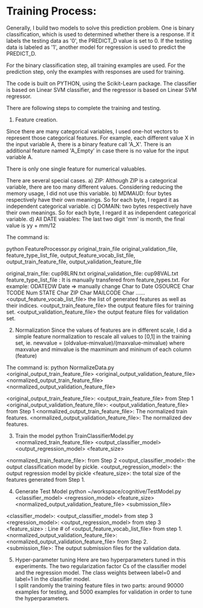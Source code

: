 Training Process:
==================

Generally, I build two models to solve this prediction problem. One is binary classification, which is used to determined whether there is a response. If it labels the testing data as '0', the PREDICT_D value is set to 0. If the testing data is labeled as '1', another model for regression is used to predict the PREDICT_D. 

For the binary classification step, all training examples are used. For the prediction step, only the examples with responses are used for training. 


The code is built on PYTHON, using the Scikit-Learn package. The classifier is based on Linear SVM classifier, and the regressor is based on Linear SVM regressor. 

There are following steps to complete the training and testing. 

1) Feature creation. 

Since there are many categorical variables, I used one-hot vectors to represent those categorical features. For example, each different value X in the input variable A, there is a binary feature call 'A_X'. There is an additional feature named 'A_Empty' in case there is no value for the input variable A. 

There is only one single feature for numerical valuables.

There are several special cases. 
a) ZIP: Although ZIP is a categorical variable, there are too many different values. Considering reducing the memory usage, I did not use this variable. 
b) MDMAUD: four bytes respectively have their own meanings. So for each byte, I regard it as independent categorical variable. 
c) DOMAIN: two bytes respectively have their own meanings. So for each byte, I regard it as independent categorical
variable.
d) All DATE vaiables: The last two digit 'mm' is month, the final value is yy + mm/12

The command is:

python FeatureProcessor.py  original_train_file original_validation_file, feature_type_list_file, output_feature_vocab_list_file, output_train_feature_file, output_validation_feature_file

original_train_file:			cup98LRN.txt
original_validation_file:		cup98VAL.txt
feature_type_list_file :		It is manually transfered from feature_types.txt. 
					For example: 	ODATEDW     Date => manually change Char to Date
							OSOURCE     Char
							TCODE       Num
							STATE       Char
							ZIP         Char
							MAILCODE    Char
							......
<output_feature_vocab_list_file>	the list of generated features as well as their indices. 
<output_train_feature_file>		the output feature files for training set. 
<output_validation_feature_file>	the output feature files for validation set.


2) Normalization
Since the values of features are in different scale, I did a simple feature normalization to rescale all values to [0,1] in the training set, ie. 
newvalue = (oldvalue-minvalue)/(maxvalue-minvalue)
where maxvalue and minvalue is the maxminum and mininum of each column (feature)

The command is:
python NormalizeData.py <original_output_train_feature_file> <original_output_validation_feature_file> <normalized_output_train_feature_file> <normalized_output_validation_feature_file>

<original_output_train_feature_file>: <output_train_feature_file> from Step 1
<original_output_validation_feature_file>:  <output_validation_feature_file> from Step 1
<normalized_output_train_feature_file>: The normalized train features. 
<normalized_output_validation_feature_file>: The normalized dev features.



3) Train the model
python TrainClassifierModel.py <normalized_train_feature_file>  <output_classifier_model>  <output_regression_model>  <feature_size>

<normalized_train_feature_file>: from Step 2
<output_classifier_model>: the output classification model by pickle. 
<output_regression_model>: the output regression model by pickle
<feature_size>: the total size of the features generated from Step 1. 



4) Generate Test Model
python ~/workspace/cognitive/TestModel.py  <classifier_model> <regression_model> <feature_size> <normalized_output_validation_feature_file>  <submission_file>

<classifier_model>: <output_classifier_model> from step 3
<regression_model>: <output_regression_model> from step 3
<feature_size> : Line # of <output_feature_vocab_list_file> from step 1. 
<normalized_output_validation_feature_file>: <normalized_output_validation_feature_file> from Step 2.  
<submission_file>: The output submission files for the validation data. 


5) Hyper-parameter tuning
Here are two hyperparameters tuned in this experiments. 
The two regularization factor Cs  of the classifier model and the regression model.
The class weights between label=0 and label=1 in the classifier model.  
I split randomly the training feature files in two parts: around 90000 examples for testing, and 5000 examples for validation in order to tune the hyperparameters. 






